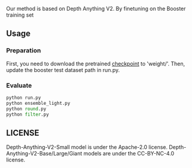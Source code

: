 Our method is based on Depth Anything V2. By finetuning on the Booster training set


## Usage

### Preparation
First, you need to download the pretrained [checkpoint](https://pan.baidu.com/s/1kME4xQJEbvUZUeAgxgQAPg?pwd=6789) to 'weight/'.
Then, update the booster test dataset path in run.py.

### Evaluate

```python
python run.py
python ensemble_light.py 
python round.py 
python filter.py
```


## LICENSE

Depth-Anything-V2-Small model is under the Apache-2.0 license. Depth-Anything-V2-Base/Large/Giant models are under the CC-BY-NC-4.0 license.

